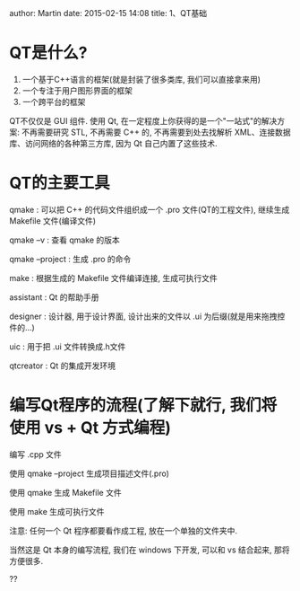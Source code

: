 author: Martin
date: 2015-02-15 14:08
title: 1、QT基础

# QT是什么?

  1. 一个基于C++语言的框架(就是封装了很多类库, 我们可以直接拿来用)
  2. 一个专注于用户图形界面的框架
  3. 一个跨平台的框架

QT不仅仅是 GUI 组件. 使用 Qt, 在一定程度上你获得的是一个"一站式"的解决方案: 不再需要研究 STL, 不再需要 C++ 的<string>, 不再需要到处去找解析 XML、连接数据库、访问网络的各种第三方库, 因为 Qt 自己内置了这些技术.

# QT的主要工具

qmake : 可以把 C++ 的代码文件组织成一个 .pro 文件(QT的工程文件), 继续生成 Makefile 文件(编译文件)

qmake –v : 查看 qmake 的版本

qmake –project : 生成 .pro 的命令

make : 根据生成的 Makefile 文件编译连接, 生成可执行文件

assistant : Qt 的帮助手册

designer : 设计器, 用于设计界面, 设计出来的文件以 .ui 为后缀(就是用来拖拽控件的...)

uic : 用于把 .ui 文件转换成.h文件

qtcreator : Qt 的集成开发环境

# 编写Qt程序的流程(了解下就行, 我们将使用 vs + Qt 方式编程)

编写 .cpp 文件

使用 qmake –project 生成项目描述文件(.pro)

使用 qmake 生成 Makefile 文件

使用 make 生成可执行文件

注意: 任何一个 Qt 程序都要看作成工程, 放在一个单独的文件夹中.

当然这是 Qt 本身的编写流程, 我们在 windows 下开发, 可以和 vs 结合起来, 那将方便很多.

??

